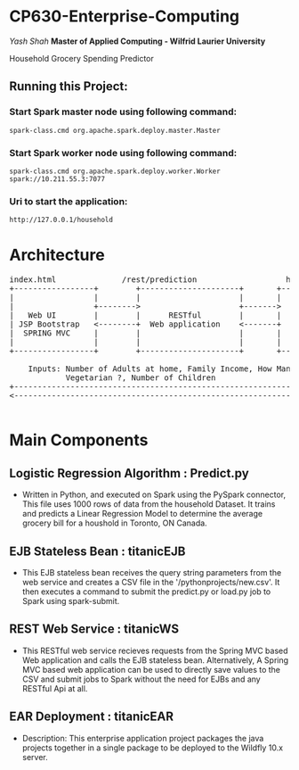 # CP630-Enterprise-Computing
*Yash Shah*
**Master of Applied Computing - Wilfrid Laurier University**

Household Grocery Spending Predictor

## Running this Project:
### Start Spark master node using following command:
    spark-class.cmd org.apache.spark.deploy.master.Master

### Start Spark worker node using following command:
    spark-class.cmd org.apache.spark.deploy.worker.Worker spark://10.211.55.3:7077

### Uri to start the application:
    http://127.0.0.1/household

# Architecture

<pre>
index.html              /rest/prediction                   household EJB           titanic.py
+-----------------+        +---------------------+       +---------------+      +---------------+
|                 |        |                     |       |               |      |               |
|                 +-------->                     +------->               +------>               |
|   Web UI        |        |      RESTful        |       |  Stateless    |      |  PySpark ML   |
| JSP Bootstrap   <--------+  Web application    <-------+    Bean       <------+               |
|  SPRING MVC     |        |                     |       |               |      |               |
|                 |        |                     |       |               |      |               |
+-----------------+        +---------------------+       +---------------+      +---------------+

    Inputs: Number of Adults at home, Family Income, How Many Vehicles, Distance To Store,
            Vegetarian ?, Number of Children
+------------------------------------------------------------------------------------------------------>
<------------------------------------------------------------------------------------------------------+
                                                                        Output: Your Grocery Prediction
</pre>

# Main Components
## Logistic Regression Algorithm : Predict.py
*  Written in Python, and executed on Spark using  the PySpark connector, This file uses 1000 rows of data from the household Dataset.
It trains and predicts a Linear Regression Model to determine the average grocery bill for a houshold in Toronto, ON Canada.


## EJB Stateless Bean : titanicEJB
* This EJB stateless bean receives the query string parameters from the web service
    and creates a CSV file in the '/pythonprojects/new.csv'. It then executes a command to submit the predict.py or load.py job to Spark using spark-submit.

## REST Web Service : titanicWS
* This RESTful web service recieves requests from the Spring MVC based Web application and calls the EJB stateless bean. 
Alternatively, A Spring MVC based web application can be used to directly save values to the CSV and submit jobs to Spark without
the need for EJBs and any RESTful Api at all.


## EAR Deployment : titanicEAR
* Description: This enterprise application project packages the java projects
  together in a single package to be deployed to the Wildfly 10.x server.

